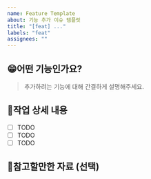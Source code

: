 ```yaml
---
name: Feature Template
about: 기능 추가 이슈 템플릿
title: "[feat] ..."
labels: "feat"
assignees: ""
---
```


## 😁어떤 기능인가요?

> 추가하려는 기능에 대해 간결하게 설명해주세요.

## 📝작업 상세 내용

- [ ] TODO
- [ ] TODO
- [ ] TODO

## 📄참고할만한 자료 (선택)
